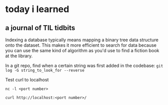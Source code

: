 # today i learned

## a journal of TIL tidbits

Indexing a database typically means mapping a binary tree data structure onto the dataset. This makes it more efficient to search for data because you can use the same kind of algorithm as you'd use to find a fiction book at the library.

In a git repo, find when a certain string was first added in the codebase:
```git log -G string_to_look_for --reverse```

Test curl to localhost
```
nc -l <port number>
```

```
curl http://localhost:<port number>/
```
